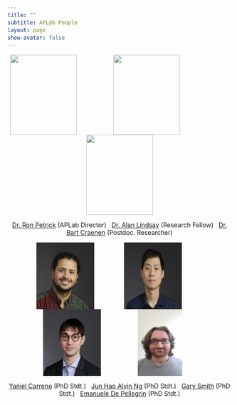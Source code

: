 ```yaml
---
title: ""
subtitle: APL@b People
layout: page
show-avatar: false
---
```




<p align="center"> <img src="/img/ron.jpg" align="center" width="150" height="180">   &nbsp; &nbsp;  &nbsp; &nbsp;  &nbsp; &nbsp; &nbsp; &nbsp;  &nbsp; &nbsp; 
                   <img src="/img/alan.jpg" align="center" width="150" height="180">  &nbsp;  &nbsp;   &nbsp; &nbsp;  &nbsp; &nbsp; &nbsp; &nbsp;  &nbsp; &nbsp;  &nbsp; &nbsp; &nbsp; &nbsp;
                   <img src="/img/bart.jpg" align="center" width="150" height="180"> </p>

<p align="center">
<a href="http://homepages.inf.ed.ac.uk/rpetrick/" style="float: ;">Dr. Ron Petrick</a> (APLab Director) &nbsp; 
<a href="https://scholar.google.co.uk/citations?user=FA9LGEwAAAAJ&hl=en" style="float: ;">Dr. Alan Lindsay</a> (Research Fellow) &nbsp; 
<a href="https://scholar.google.ch/citations?hl=de&user=i8JsL7QAAAAJ&view_op=list_works" style="float: ;">Dr. Bart Craenen</a> (Postdoc. Researcher) 
</p>




<p align="center"> <img src="/img/yaniel.jpg" align="center" width="130" height="150">  &nbsp; &nbsp;  &nbsp; &nbsp; &nbsp; &nbsp; &nbsp; &nbsp;
                   <img src="/img/alvin.jpg" align="center" width="130" height="150"> &nbsp; &nbsp; &nbsp;  &nbsp; &nbsp;  &nbsp;
                   <img src="/img/gary.jpg" align="center" width="130" height="150">  &nbsp; &nbsp; &nbsp; &nbsp; &nbsp;  &nbsp;  &nbsp; &nbsp; &nbsp; &nbsp;
                   <img src="/img/emanuelle.jpeg" align="center" width="100" height="150"> &nbsp; &nbsp;  &nbsp;  &nbsp; </p>

 <p align="center"> <a href="https://www.edinburgh-robotics.org/students/yaniel-carreno" style="float:">Yaniel Carreno</a> (PhD Stdt.) &nbsp; 
 <a href="https://www.edinburgh-robotics.org/students/jun-hao-alvin-ng" style="float: ;">Jun Hao Alvin Ng</a> (PhD Stdt.)  &nbsp; 
 <a href="https://www.edinburgh-robotics.org/students/gary-smith" style="float: ;">Gary Smith</a> (PhD Stdt.)   &nbsp;
 <a href="https://www.edinburgh-robotics.org/students/emanuele-de-pellegrin-cohort-student-representative" style="float: ;">Emanuele De Pellegrin</a> (PhD Stdt.)
  
</p>



